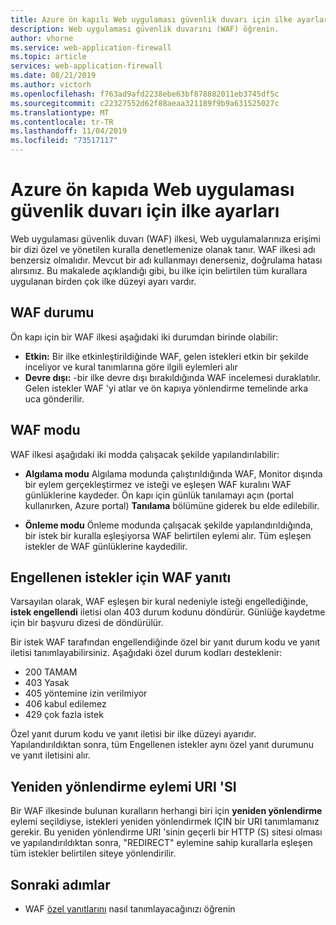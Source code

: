 ```yaml
---
title: Azure ön kapılı Web uygulaması güvenlik duvarı için ilke ayarları
description: Web uygulaması güvenlik duvarını (WAF) öğrenin.
author: vhorne
ms.service: web-application-firewall
ms.topic: article
services: web-application-firewall
ms.date: 08/21/2019
ms.author: victorh
ms.openlocfilehash: f763ad9afd2238ebe63bf878882011eb3745df5c
ms.sourcegitcommit: c22327552d62f88aeaa321189f9b9a631525027c
ms.translationtype: MT
ms.contentlocale: tr-TR
ms.lasthandoff: 11/04/2019
ms.locfileid: "73517117"
---
```

# <a name="policy-settings-for-web-application-firewall-on-azure-front-door"></a>Azure ön kapıda Web uygulaması güvenlik duvarı için ilke ayarları

Web uygulaması güvenlik duvarı (WAF) ilkesi, Web uygulamalarınıza erişimi bir dizi özel ve yönetilen kuralla denetlemenize olanak tanır. WAF ilkesi adı benzersiz olmalıdır. Mevcut bir adı kullanmayı denerseniz, doğrulama hatası alırsınız. Bu makalede açıklandığı gibi, bu ilke için belirtilen tüm kurallara uygulanan birden çok ilke düzeyi ayarı vardır.

## <a name="waf-state"></a>WAF durumu

Ön kapı için bir WAF ilkesi aşağıdaki iki durumdan birinde olabilir:
- **Etkin:** Bir ilke etkinleştirildiğinde WAF, gelen istekleri etkin bir şekilde inceliyor ve kural tanımlarına göre ilgili eylemleri alır
- **Devre dışı:** -bir ilke devre dışı bırakıldığında WAF incelemesi duraklatılır. Gelen istekler WAF 'yi atlar ve ön kapıya yönlendirme temelinde arka uca gönderilir.

## <a name="waf-mode"></a>WAF modu

WAF ilkesi aşağıdaki iki modda çalışacak şekilde yapılandırılabilir:

- **Algılama modu** Algılama modunda çalıştırıldığında WAF, Monitor dışında bir eylem gerçekleştirmez ve isteği ve eşleşen WAF kuralını WAF günlüklerine kaydeder. Ön kapı için günlük tanılamayı açın (portal kullanırken, Azure portal) **Tanılama** bölümüne giderek bu elde edilebilir.

- **Önleme modu** Önleme modunda çalışacak şekilde yapılandırıldığında, bir istek bir kuralla eşleşiyorsa WAF belirtilen eylemi alır. Tüm eşleşen istekler de WAF günlüklerine kaydedilir.

## <a name="waf-response-for-blocked-requests"></a>Engellenen istekler için WAF yanıtı

Varsayılan olarak, WAF eşleşen bir kural nedeniyle isteği engellediğinde, **istek engellendi** iletisi olan 403 durum kodunu döndürür. Günlüğe kaydetme için bir başvuru dizesi de döndürülür.

Bir istek WAF tarafından engellendiğinde özel bir yanıt durum kodu ve yanıt iletisi tanımlayabilirsiniz. Aşağıdaki özel durum kodları desteklenir:

- 200 TAMAM
- 403 Yasak
- 405 yöntemine izin verilmiyor
- 406 kabul edilemez
- 429 çok fazla istek

Özel yanıt durum kodu ve yanıt iletisi bir ilke düzeyi ayarıdır. Yapılandırıldıktan sonra, tüm Engellenen istekler aynı özel yanıt durumunu ve yanıt iletisini alır.

## <a name="uri-for-redirect-action"></a>Yeniden yönlendirme eylemi URI 'SI

Bir WAF ilkesinde bulunan kuralların herhangi biri için **yeniden yönlendirme** eylemi seçildiyse, istekleri yeniden yönlendirmek IÇIN bir URI tanımlamanız gerekir. Bu yeniden yönlendirme URI 'sinin geçerli bir HTTP (S) sitesi olması ve yapılandırıldıktan sonra, "REDIRECT" eylemine sahip kurallarla eşleşen tüm istekler belirtilen siteye yönlendirilir.


## <a name="next-steps"></a>Sonraki adımlar
- WAF [özel yanıtlarını](waf-front-door-configure-custom-response-code.md) nasıl tanımlayacağınızı öğrenin
